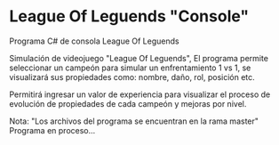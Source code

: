 # League Of Leguends "Console"

Programa C# de consola 
League Of Leguends

Simulación de videojuego "League Of Leguends", El programa permite seleccionar un campeón para simular un enfrentamiento 1 vs 1, se visualizará sus propiedades como: nombre, daño, rol, posición etc.

Permitirá ingresar un valor de experiencia para visualizar el proceso de evolución de propiedades de cada campeón y mejoras por nivel.

Nota: "Los archivos del programa se encuentran en la rama master"
Programa en proceso...
